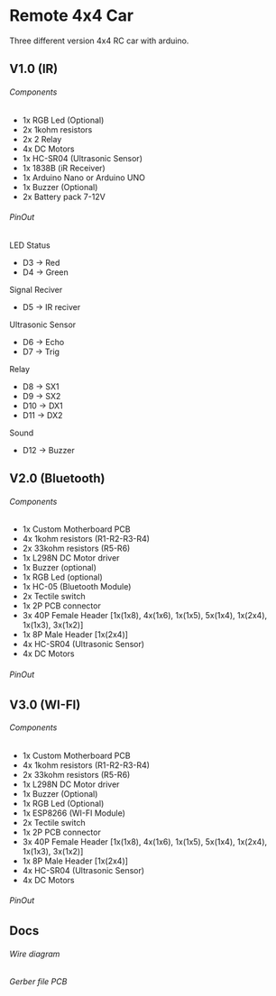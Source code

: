 # Remote 4x4 Car
Three different version 4x4 RC car with arduino.
## V1.0 (IR)
###### Components
- 1x RGB Led (Optional)
- 2x 1kohm resistors
- 2x 2 Relay
- 4x DC Motors
- 1x HC-SR04 (Ultrasonic Sensor)
- 1x 1838B (iR Receiver)
- 1x Arduino Nano or Arduino UNO
- 1x Buzzer (Optional)
- 2x Battery pack 7-12V

###### PinOut
LED Status
- D3 -> Red
- D4 -> Green

Signal Reciver
- D5 -> IR reciver

Ultrasonic Sensor
- D6 -> Echo 
- D7 -> Trig

Relay
- D8 -> SX1
- D9 -> SX2
- D10 -> DX1
- D11 -> DX2

Sound
- D12 -> Buzzer

## V2.0 (Bluetooth)
###### Components
- 1x Custom Motherboard PCB
- 4x 1kohm resistors (R1-R2-R3-R4)
- 2x 33kohm resistors (R5-R6)
- 1x L298N DC Motor driver
- 1x Buzzer (optional)
- 1x RGB Led (optional)
- 1x HC-05 (Bluetooth Module)
- 2x Tectile switch
- 1x 2P PCB connector
- 3x 40P Female Header [1x(1x8), 4x(1x6), 1x(1x5), 5x(1x4), 1x(2x4), 1x(1x3), 3x(1x2)]
- 1x 8P Male Header [1x(2x4)]
- 4x HC-SR04 (Ultrasonic Sensor)
- 4x DC Motors

###### PinOut

## V3.0 (WI-FI)
###### Components
- 1x Custom Motherboard PCB
- 4x 1kohm resistors (R1-R2-R3-R4)
- 2x 33kohm resistors (R5-R6)
- 1x L298N DC Motor driver
- 1x Buzzer (Optional)
- 1x RGB Led (Optional)
- 1x ESP8266 (WI-FI Module)
- 2x Tectile switch
- 1x 2P PCB connector
- 3x 40P Female Header [1x(1x8), 4x(1x6), 1x(1x5), 5x(1x4), 1x(2x4), 1x(1x3), 3x(1x2)]
- 1x 8P Male Header [1x(2x4)]
- 4x HC-SR04 (Ultrasonic Sensor)
- 4x DC Motors

###### PinOut

## Docs
###### Wire diagram 

###### Gerber file PCB
